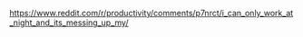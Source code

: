 https://www.reddit.com/r/productivity/comments/p7nrct/i_can_only_work_at_night_and_its_messing_up_my/
